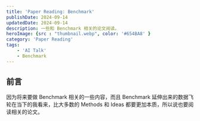 ```yaml
---
title: 'Paper Reading: Benchmark'
publishDate: 2024-09-14
updatedDate: 2024-09-14
description: 一些和 Benchmark 相关的论文阅读。
heroImage: {src : "thumbnail.webp", color: '#654BA8' }
category: 'Paper Reading'
tags:
    - 'AI Talk'
    - Benchmark
---
```


## 前言

因为将来要做 Benchmark 相关的一些内容，而且 Benchmark 延伸出来的数据飞轮在当下的我看来，比大多数的 Methods 和 Ideas 都要更加本质，所以说也要阅读相关的论文。